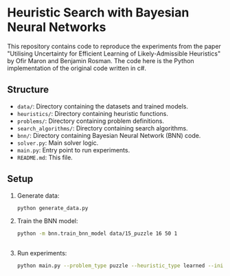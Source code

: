 # Heuristic Search with Bayesian Neural Networks

This repository contains code to reproduce the experiments from the paper "Utilising Uncertainty for Efficient Learning of Likely-Admissible Heuristics" by Ofir Maron and Benjamin Rosman. The code here is the Python implementation of the original code written in c#.

## Structure

- `data/`: Directory containing the datasets and trained models.
- `heuristics/`: Directory containing heuristic functions.
- `problems/`: Directory containing problem definitions.
- `search_algorithms/`: Directory containing search algorithms.
- `bnn/`: Directory containing Bayesian Neural Network (BNN) code.
- `solver.py`: Main solver logic.
- `main.py`: Entry point to run experiments.
- `README.md`: This file.

## Setup

1. Generate data:
   ```sh
   python generate_data.py

2. Train the BNN model:
   ```sh
   python -m bnn.train_bnn_model data/15_puzzle 16 50 1
 
3.  Run experiments:
     ```sh
     python main.py --problem_type puzzle --heuristic_type learned --initial_state 1,2,3,4,5,6,7,8,9,10,11,12,13,14,15,0 --search_algorithm astar
